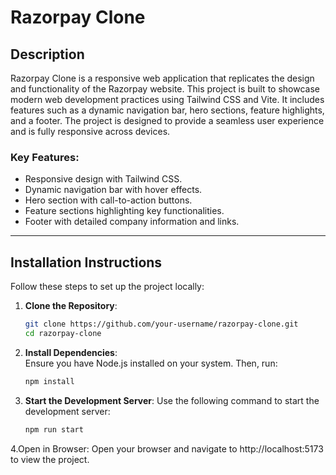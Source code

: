 # Razorpay Clone

## Description
Razorpay Clone is a responsive web application that replicates the design and functionality of the Razorpay website. This project is built to showcase modern web development practices using Tailwind CSS and Vite. It includes features such as a dynamic navigation bar, hero sections, feature highlights, and a footer. The project is designed to provide a seamless user experience and is fully responsive across devices.

### Key Features:
- Responsive design with Tailwind CSS.
- Dynamic navigation bar with hover effects.
- Hero section with call-to-action buttons.
- Feature sections highlighting key functionalities.
- Footer with detailed company information and links.

---

## Installation Instructions

Follow these steps to set up the project locally:

1. **Clone the Repository**:
   ```bash
   git clone https://github.com/your-username/razorpay-clone.git
   cd razorpay-clone
2. **Install Dependencies**:  
   Ensure you have Node.js installed on your system. Then, run:  
   ```bash
   npm install
3. **Start the Development Server**:
   Use the following command to start the development server:
    ```bash
    npm run start
4.Open in Browser: Open your browser and navigate to http://localhost:5173 to view the project.
